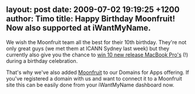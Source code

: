 layout: post
date: 2009-07-02 19:19:25 +1200
author: Timo
title: Happy Birthday Moonfruit! Now also supported at iWantMyName.
----

We wish the Moonfruit team all the best for their 10th birthday. They're not only great guys (we met them at ICANN Sydney last week) but they currently also give you the chance to [win 10 new release MacBook Pro's](http://www.moonfruitlounge.com/post/2009/06/30/Celebrate-10-years-of-Moonfruit-and-win-a-MacBook-Pro "Win a MacBook Pro with Moonfruit Free Website Builder") (!) during a birthday celebration.

That's why we've also added [Moonfruit](https://iwantmyname.com/features/applications/custom-domain-apps/websites/moonfruit-simple-website-builder "Free easy website Builder Moonfruit") to our Domains for Apps offering. If you've registered a domain with us and want to connect it to a Moonfruit site this can be easily done from your iWantMyName dashboard now.
